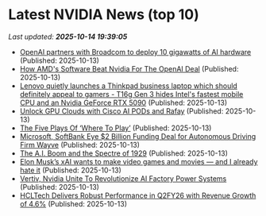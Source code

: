 # Latest NVIDIA News (top 10)
_Last updated: **2025-10-14 19:39:05**_

- [OpenAI partners with Broadcom to deploy 10 gigawatts of AI hardware](https://siliconangle.com/2025/10/13/openai-partners-broadcom-deploy-10-gigawatts-ai-hardware/) (Published: 2025-10-13)
- [How AMD's Software Beat Nvidia For The OpenAI Deal](https://biztoc.com/x/1bdda42cc63fefd6) (Published: 2025-10-13)
- [Lenovo quietly launches a Thinkpad business laptop which should definitely appeal to gamers - T16g Gen 3 hides Intel's fastest mobile CPU and an Nvidia GeForce RTX 5090](https://www.techradar.com/pro/lenovo-quietly-launches-a-thinkpad-business-laptop-that-will-definitely-appeal-to-gamers-t16g-gen-3-hides-intels-fastest-mobile-cpu-and-an-nvidia-geforce-rtx-5090) (Published: 2025-10-13)
- [Unlock GPU Clouds with Cisco AI PODs and Rafay](https://blogs.cisco.com/partner/unlock-gpu-clouds-with-cisco-ai-pods-and-rafay) (Published: 2025-10-13)
- [The Five Plays Of ‘Where To Play’](https://www.forbes.com/sites/devpatnaik/2025/10/13/the-five-plays-of-where-to-play/) (Published: 2025-10-13)
- [Microsoft, SoftBank Eye $2 Billion Funding Deal for Autonomous Driving Firm Wayve](https://finance.yahoo.com/news/microsoft-softbank-eye-2-billion-191429927.html) (Published: 2025-10-13)
- [The A.I. Boom and the Spectre of 1929](https://www.newyorker.com/news/the-financial-page/the-ai-boom-and-the-spectre-of-1929) (Published: 2025-10-13)
- [Elon Musk’s xAI wants to make video games and movies — and I already hate it](https://www.windowscentral.com/artificial-intelligence/elon-musks-xai-wants-to-make-video-games-and-movies-and-i-already-hate-it) (Published: 2025-10-13)
- [Vertiv, Nvidia Unite To Revolutionize AI Factory Power Systems](https://biztoc.com/x/958f432c2d6bbfb2) (Published: 2025-10-13)
- [HCLTech Delivers Robust Performance in Q2FY26 with Revenue Growth of 4.6%](https://financialpost.com/pmn/business-wire-news-releases-pmn/hcltech-delivers-robust-performance-in-q2fy26-with-revenue-growth-of-4-6) (Published: 2025-10-13)
